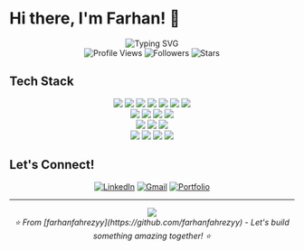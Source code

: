 # Hi there, I'm Farhan! 👋

<div align="center"> <img src="https://readme-typing-svg.herokuapp.com?font=Fira+Code&size=32&duration=2800&pause=2000&color=A855F7&center=true&vCenter=true&width=940&lines=Full+Stack+Developer;Problem+Solver;Code+Enthusiast;Always+Learning+New+Things!" alt="Typing SVG" /> </div>


<div align="center">
  <img src="https://komarev.com/ghpvc/?username=farhanfahrezyy&style=for-the-badge&color=blueviolet" alt="Profile Views" />
  <img src="https://img.shields.io/github/followers/farhanfahrezyy?style=for-the-badge&color=blue" alt="Followers" />
  <img src="https://img.shields.io/github/stars/farhanfahrezyy?style=for-the-badge&color=yellow" alt="Stars" />
</div>

## Tech Stack

<div align="center">

  <!-- Languages -->
  <img src="https://custom-icon-badges.demolab.com/badge/HTML5-e34f26?style=for-the-badge&logo=html5&logoColor=white" />
  <img src="https://custom-icon-badges.demolab.com/badge/CSS3-1572B6?style=for-the-badge&logo=css3&logoColor=white" />
  <img src="https://custom-icon-badges.demolab.com/badge/JavaScript-f7df1e?style=for-the-badge&logo=javascript&logoColor=black" />
  <img src="https://custom-icon-badges.demolab.com/badge/PHP-777bb4?style=for-the-badge&logo=php&logoColor=white" />
  <img src="https://custom-icon-badges.demolab.com/badge/Python-3776ab?style=for-the-badge&logo=python&logoColor=white" />
  <img src="https://custom-icon-badges.demolab.com/badge/C%23-239120?style=for-the-badge&logo=cs&logoColor=white" />
  <img src="https://custom-icon-badges.demolab.com/badge/Kotlin-7F52FF?style=for-the-badge&logo=kotlin&logoColor=white" />

  <br>

  <!-- Frameworks -->
  <img src="https://custom-icon-badges.demolab.com/badge/Laravel-FF2D20?style=for-the-badge&logo=laravel&logoColor=white" />
  <img src="https://custom-icon-badges.demolab.com/badge/.NET-5C2D91?style=for-the-badge&logo=dotnet&logoColor=white" />
  <img src="https://custom-icon-badges.demolab.com/badge/Node.js-43853d?style=for-the-badge&logo=nodedotjs&logoColor=white" />
  <img src="https://custom-icon-badges.demolab.com/badge/Tailwind-38b2ac?style=for-the-badge&logo=tailwindcss&logoColor=white" />

  <br>

  <!-- Databases -->
  <img src="https://custom-icon-badges.demolab.com/badge/MySQL-4479a1?style=for-the-badge&logo=mysql&logoColor=white" />
  <img src="https://custom-icon-badges.demolab.com/badge/SQL%20Server-CC2927?style=for-the-badge&logo=microsoftsqlserver&logoColor=white" />
  <img src="https://custom-icon-badges.demolab.com/badge/PostgreSQL-316192?style=for-the-badge&logo=postgresql&logoColor=white" />

  <br>

  <!-- Tools -->
  <img src="https://custom-icon-badges.demolab.com/badge/Git-F05032?style=for-the-badge&logo=git&logoColor=white" />
  <img src="https://custom-icon-badges.demolab.com/badge/GitHub-000000?style=for-the-badge&logo=github&logoColor=white" />
  <img src="https://custom-icon-badges.demolab.com/badge/VSCode-0078d4?style=for-the-badge&logo=visualstudiocode&logoColor=white" />
  <img src="https://custom-icon-badges.demolab.com/badge/Docker-2496ED?style=for-the-badge&logo=docker&logoColor=white" />

</div>




## Let's Connect!

<div align="center">

[![LinkedIn](https://img.shields.io/badge/LinkedIn-0077B5?style=for-the-badge&logo=linkedin&logoColor=white)](https://linkedin.com/in/farhanfahrezyy)
[![Gmail](https://img.shields.io/badge/Gmail-D14836?style=for-the-badge&logo=gmail&logoColor=white)](mailto:farhanfahrezy04@gmail.com)
[![Portfolio](https://img.shields.io/badge/Portfolio-FF5722?style=for-the-badge&logo=todoist&logoColor=white)](https://farhanfahrezyy.github.io)


</div>

---

<div align="center">
  <img src="https://capsule-render.vercel.app/api?type=waving&color=gradient&height=100&section=footer&animation=fadeIn" />
</div>

<div align="center">
  <i>⭐️ From [farhanfahrezyy](https://github.com/farhanfahrezyy) - Let's build something amazing together! ⭐️</i>
</div>
